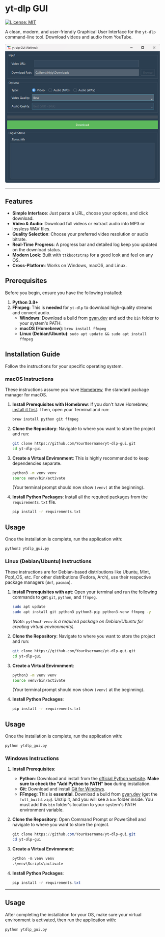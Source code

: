 # yt-dlp GUI

[![License: MIT](https://img.shields.io/badge/License-MIT-yellow.svg)](https://opensource.org/licenses/MIT)

A clean, modern, and user-friendly Graphical User Interface for the `yt-dlp` command-line tool. Download videos and audio from YouTube.

![Screenshot of the yt-dlp GUI application](screenshot.png)  

---

## Features

- **Simple Interface**: Just paste a URL, choose your options, and click download.
- **Video & Audio**: Download full videos or extract audio into MP3 or lossless WAV files.
- **Quality Selection**: Choose your preferred video resolution or audio bitrate.
- **Real-Time Progress**: A progress bar and detailed log keep you updated on the download status.
- **Modern Look**: Built with `ttkbootstrap` for a good look and feel on any OS.
- **Cross-Platform**: Works on Windows, macOS, and Linux.

## Prerequisites

Before you begin, ensure you have the following installed:

1.  **Python 3.8+**
2.  **FFmpeg**: This is **needed** for `yt-dlp` to download high-quality streams and convert audio.
    -   **Windows**: Download a build from [gyan.dev](https://www.gyan.dev/ffmpeg/builds/) and add the `bin` folder to your system's PATH.
    -   **macOS (Homebrew)**: `brew install ffmpeg`
    -   **Linux (Debian/Ubuntu)**: `sudo apt update && sudo apt install ffmpeg`

## Installation Guide

Follow the instructions for your specific operating system.

### macOS Instructions

These instructions assume you have [Homebrew](https://brew.sh), the standard package manager for macOS.

1.  **Install Prerequisites with Homebrew**:
    If you don't have Homebrew, [install it first](https://brew.sh). Then, open your Terminal and run:
    ```bash
    brew install python git ffmpeg
    ```

2.  **Clone the Repository**:
    Navigate to where you want to store the project and run:
    ```bash
    git clone https://github.com/YourUsername/yt-dlp-gui.git
    cd yt-dlp-gui
    ```

3.  **Create a Virtual Environment**:
    This is highly recommended to keep dependencies separate.
    ```bash
    python3 -m venv venv
    source venv/bin/activate
    ```
    (Your terminal prompt should now show `(venv)` at the beginning).

4.  **Install Python Packages**:
    Install all the required packages from the `requirements.txt` file.
    ```bash
    pip install -r requirements.txt
    ```
## Usage

Once the installation is complete, run the application with:

```bash
python3 ytdlp_gui.py
```

### Linux (Debian/Ubuntu) Instructions

These instructions are for Debian-based distributions like Ubuntu, Mint, Pop!_OS, etc. For other distributions (Fedora, Arch), use their respective package managers (`dnf`, `pacman`).

1.  **Install Prerequisites with apt**:
    Open your terminal and run the following commands to get `git`, `python`, and `ffmpeg`.
    ```bash
    sudo apt update
    sudo apt install git python3 python3-pip python3-venv ffmpeg -y
    ```
    *(Note: `python3-venv` is a required package on Debian/Ubuntu for creating virtual environments).*

2.  **Clone the Repository**:
    Navigate to where you want to store the project and run:
    ```bash
    git clone https://github.com/YourUsername/yt-dlp-gui.git
    cd yt-dlp-gui
    ```

3.  **Create a Virtual Environment**:
    ```bash
    python3 -m venv venv
    source venv/bin/activate
    ```
    (Your terminal prompt should now show `(venv)` at the beginning).

4.  **Install Python Packages**:
    ```bash
    pip install -r requirements.txt
    ```

## Usage

Once the installation is complete, run the application with:

```bash
python ytdlp_gui.py
```

### Windows Instructions

1.  **Install Prerequisites**:
    - **Python**: Download and install from the [official Python website](https://www.python.org/downloads/). **Make sure to check the "Add Python to PATH" box** during installation.
    - **Git**: Download and install [Git for Windows](https://git-scm.com/download/win).
    - **FFmpeg**: This is **essential**. Download a build from [gyan.dev](https://www.gyan.dev/ffmpeg/builds/) (get the `full_build.zip`). Unzip it, and you will see a `bin` folder inside. You must add this `bin` folder's location to your system's PATH environment variable.

2.  **Clone the Repository**:
    Open Command Prompt or PowerShell and navigate to where you want to store the project.
    ```powershell
    git clone https://github.com/YourUsername/yt-dlp-gui.git
    cd yt-dlp-gui
    ```

3.  **Create a Virtual Environment**:
    ```powershell
    python -m venv venv
    .\venv\Scripts\activate
    ```

4.  **Install Python Packages**:
    ```powershell
    pip install -r requirements.txt
    ```
---

## Usage

After completing the installation for your OS, make sure your virtual environment is activated, then run the application with:

```bash
python ytdlp_gui.py
